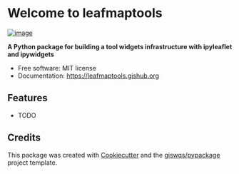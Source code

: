 # Welcome to leafmaptools


[![image](https://img.shields.io/pypi/v/leafmaptools.svg)](https://pypi.python.org/pypi/leafmaptools)


**A Python package for building a tool widgets infrastructure with ipyleaflet and ipywidgets**


-   Free software: MIT license
-   Documentation: <https://leafmaptools.gishub.org>
    

## Features

-   TODO

## Credits

This package was created with [Cookiecutter](https://github.com/cookiecutter/cookiecutter) and the [giswqs/pypackage](https://github.com/giswqs/pypackage) project template.
